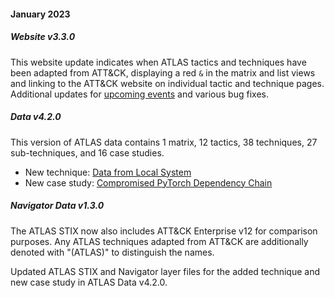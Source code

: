 #### January 2023


##### Website v3.3.0

This website update indicates when ATLAS tactics and techniques have been adapted from ATT&CK, displaying a red `&` in the matrix and list views and linking to the ATT&CK website on individual tactic and technique pages.  Additional updates for [upcoming events](/resources/contact) and various bug fixes.


##### Data v4.2.0

This version of ATLAS data contains 1 matrix, 12 tactics, 38 techniques, 27 sub-techniques, and 16 case studies.

- New technique: [Data from Local System](/techniques/AML.T0037)
- New case study: [Compromised PyTorch Dependency Chain](/studies/AML.CS0015)


##### Navigator Data v1.3.0

The ATLAS STIX now also includes ATT&CK Enterprise v12 for comparison purposes. Any ATLAS techniques adapted from ATT&CK are additionally denoted with "(ATLAS)" to distinguish the names.

Updated ATLAS STIX and Navigator layer files for the added technique and new case study in ATLAS Data v4.2.0.

